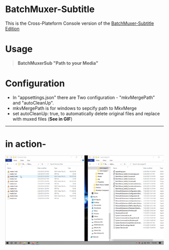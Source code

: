 # BatchMuxer-Subtitle
This is the Cross-Plateform Console version of the [BatchMuxer-Subtitle Edition](https://github.com/DineshSolanki/Batch-Muxer-Subtitle-Edition "BatchMuxer-Subtitle-GUI")

# Usage
> **BatchMuxerSub "Path to your Media"**

# Configuration
* In "appsettings.json" there are Two configuration - "mkvMergePath" and "autoCleanUp".
* mkvMergePath is for windows to sepcify path to MkvMerge
* set autoCleanUp: true, to automatically delete original files and replace with muxed files (**See in GIF**)
***
# in action-
![BatchMuxer](https://github.com/DineshSolanki/Project-Assets/blob/master/BatchMuxer/BatchMuxerConsole.gif)
